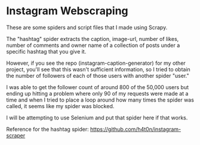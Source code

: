 # Instagram Webscraping

These are some spiders and script files that I made using Scrapy.

The "hashtag" spider extracts the caption, image-url, number of likes, number of comments and owner name of a collection of posts under a specific hashtag that you give it. 

However, if you see the repo (instagram-caption-generator) for my other project, you'll see that this wasn't sufficient information, so I tried to obtain the number of followers of each of those users with another spider "user."

I was able to get the follower count of around 800 of the 50,000 users but ending up hitting a problem where only 90 of my requests were made at a time and when I tried to place a loop around how many times the spider was called, it seems like my spider was blocked. 

I will be attempting to use Selenium and put that spider here if that works.

Reference for the hashtag spider: https://github.com/h4t0n/instagram-scraper